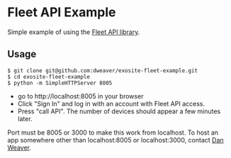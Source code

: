 # Fleet API Example

Simple example of using the [Fleet API library](https://github.com/dweaver/exosite-fleet).

## Usage

```
$ git clone git@github.com:dweaver/exosite-fleet-example.git
$ cd exosite-fleet-example
$ python -m SimpleHTTPServer 8005
```

- go to http://localhost:8005 in your browser
- Click "Sign In" and log in with an account with Fleet API access. 
- Press "call API". The number of devices should appear a few minutes later.

Port must be 8005 or 3000 to make this work from localhost. To host an app somewhere other than localhost:8005 or localhost:3000, contact [Dan Weaver](mailto:danweaver@exosite.com).
